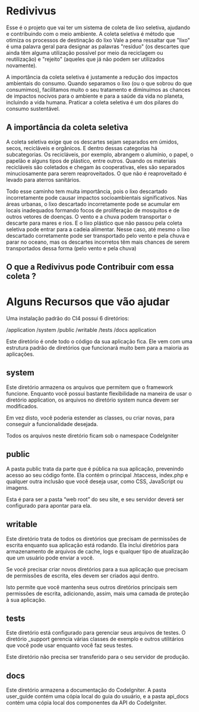 # Redivivus
Esse é o projeto que vai ter um sistema de coleta de lixo seletiva, ajudando e contribuindo com o meio ambiente.
A coleta seletiva é método que otimiza os processos de destinação do lixo
Vale a pena ressaltar que "lixo" é uma palavra geral para designar as palavras "resíduo" (os descartes que ainda têm alguma utilização possível por meio da reciclagem ou reutilização) e "rejeito" (aqueles que já não podem ser utilizados novamente).

A importância da coleta seletiva é justamente a redução dos impactos ambientais do consumo. Quando separamos o lixo (ou o que sobrou do que consumimos), facilitamos muito o seu tratamento e diminuímos as chances de impactos nocivos para o ambiente e para a saúde da vida no planeta, incluindo a vida humana. Praticar a coleta seletiva é um dos pilares do consumo sustentável.

## A importância da coleta seletiva

A coleta seletiva exige que os descartes sejam separados em úmidos, secos, recicláveis e orgânicos. E dentro dessas categorias há subcategorias. Os recicláveis, por exemplo, abrangem o alumínio, o papel, o papelão e alguns tipos de plástico, entre outros. Quando os materiais recicláveis são coletados e chegam às cooperativas, eles são separados minuciosamente para serem reaproveitados. O que não é reaproveitado é levado para aterros sanitários.

Todo esse caminho tem muita importância, pois o lixo descartado incorretamente pode causar impactos socioambientais significativos. Nas áreas urbanas, o lixo descartado incorretamente pode se acumular em locais inadequados formando focos de proliferação de mosquitos e de outros vetores de doenças. O vento e a chuva podem transportar o descarte para mares e rios. E o lixo plástico que não passou pela coleta seletiva pode entrar para a cadeia alimentar. Nesse caso, até mesmo o lixo descartado corretamente pode ser transportado pelo vento e pela chuva e parar no oceano, mas os descartes incorretos têm mais chances de serem transportados dessa forma (pelo vento e pela chuva)

## O que a Redivivus pode Contribuir com essa coleta ?



# Alguns Recursos que vão ajudar 

Uma instalação padrão do CI4 possui 6 diretórios:

/application
/system
/public
/writable
/tests
/docs
application

Este diretório é onde todo o código da sua aplicação fica. Ele vem com uma estrutura padrão de diretórios que funcionará muito bem para a maioria as aplicações.

## system

Este diretório armazena os arquivos que permitem que o framework funcione. Enquanto você possui bastante flexibilidade na maneira de usar o diretório application, os arquivos no diretório system nunca devem ser modificados.

Em vez disto, você poderia estender as classes, ou criar novas, para conseguir a funcionalidade desejada.

Todos os arquivos neste diretório ficam sob o namespace CodeIgniter

## public

A pasta public trata da parte que é pública na sua aplicação, prevenindo acesso ao seu código fonte. Ela contém o principal .htaccess, index.php e qualquer outra inclusão que você deseja usar, como CSS, JavaScript ou imagens.

Esta é para ser a pasta “web root” do seu site, e seu servidor deverá ser configurado para apontar para ela.

## writable

Este diretório trata de todos os diretórios que precisam de permissões de escrita enquanto sua aplicação está rodando. Ela inclui diretórios para armazenamento de arquivos de cache, logs e qualquer tipo de atualização que um usuário pode enviar a você.

Se você precisar criar novos diretórios para a sua aplicação que precisam de permissões de escrita, eles devem ser criados aqui dentro.

Isto permite que você mantenha seus outros diretórios principais sem permissões de escrita, adicionando, assim, mais uma camada de proteção à sua aplicação.

## tests

Este diretório está configurado para gerenciar seus arquivos de testes. O diretório _support gerencia várias classes de exemplo e outros utilitários que você pode usar enquanto você faz seus testes.

Este diretório não precisa ser transferido para o seu servidor de produção.

## docs

Este diretório armazena a documentação do CodeIgniter. A pasta user_guide contém uma cópia local do guia do usuário, e a pasta api_docs contém uma cópia local dos componentes da API do CodeIgniter.
